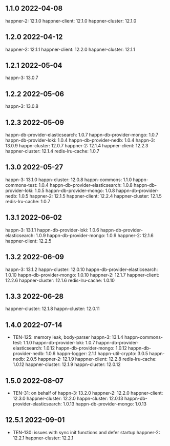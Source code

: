 1.1.0 2022-04-08
----------------
happner-2: 12.1.0
happner-client: 12.1.0
happner-cluster: 12.1.0

1.2.0 2022-04-12
-----------------
happner-2: 12.1.1
happner-client: 12.2.0
happner-cluster: 12.1.1


1.2.1 2022-05-04
----------------
happn-3: 13.0.7

1.2.2 2022-05-06
----------------
happn-3: 13.0.8

1.2.3 2022-05-09
-----------------
happn-db-provider-elasticsearch: 1.0.7
happn-db-provider-mongo: 1.0.7
happn-db-provider-loki: 1.0.4
happn-db-provider-nedb: 1.0.4 
happn-3: 13.0.9
happn-cluster: 12.0.7
happner-2: 12.1.4
happner-client: 12.2.3
happner-cluster: 12.1.4
redis-lru-cache: 1.0.7

1.3.0 2022-05-27
-----------------
happn-3: 13.1.0
happn-cluster: 12.0.8
happn-commons: 1.1.0
happn-commons-test: 1.0.4
happn-db-provider-elasticsearch: 1.0.8
happn-db-provider-loki: 1.0.5
happn-db-provider-mongo: 1.0.8
happn-db-provider-nedb: 1.0.5
happner-2: 12.1.5
happner-client: 12.2.4
happner-cluster: 12.1.5
redis-lru-cache: 1.0.7

1.3.1 2022-06-02
----------------
happn-3: 13.1.1
happn-db-provider-loki: 1.0.6
happn-db-provider-elasticsearch: 1.0.9
happn-db-provider-mongo: 1.0.9
happner-2: 12.1.6
happner-client: 12.2.5

1.3.2 2022-06-09
----------------
happn-3: 13.1.2
happn-cluster: 12.0.10
happn-db-provider-elasticsearch: 1.0.10
happn-db-provider-mongo: 1.0.10
happner-2: 12.1.7
happner-client: 12.2.6
happner-cluster: 12.1.6
redis-lru-cache: 1.0.10

1.3.3 2022-06-28
----------------
happner-cluster: 12.1.8
happn-cluster: 12.0.11

1.4.0 2022-07-14
----------------
- TEN-125: memory leak, body-parser
happn-3: 13.1.4
happn-commons-test: 1.1.0
happn-db-provider-loki: 1.0.7
happn-db-provider-elasticsearch: 1.0.12
happn-db-provider-mongo: 1.0.12
happn-db-provider-nedb: 1.0.6
happn-logger: 2.1.1
happn-util-crypto: 3.0.5
happn-nedb: 2.0.5
happner-2: 12.1.9
happner-client: 12.2.8
redis-lru-cache: 1.0.12
happner-cluster: 12.1.9
happn-cluster: 12.0.12

1.5.0 2022-08-07
----------------
- TEN-31: on behalf of
happn-3: 13.2.0
happner-2: 12.2.0
happner-client: 12.3.0
happner-cluster: 12.2.0
happn-cluster: 12.0.13
happn-db-provider-elasticsearch: 1.0.13
happn-db-provider-mongo: 1.0.13

12.5.1 2022-09-01
-----------------
  - TEN-130: issues with sync init functions and defer startup
happner-2: 12.2.1
happner-cluster: 12.2.1
